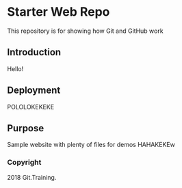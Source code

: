# Starter Web Repo

This repository is for showing how Git and GitHub work

## Introduction

Hello!

## Deployment

POLOLOKEKEKE

## Purpose

Sample website with plenty of files for demos HAHAKEKEw

### Copyright

2018 Git.Training.
